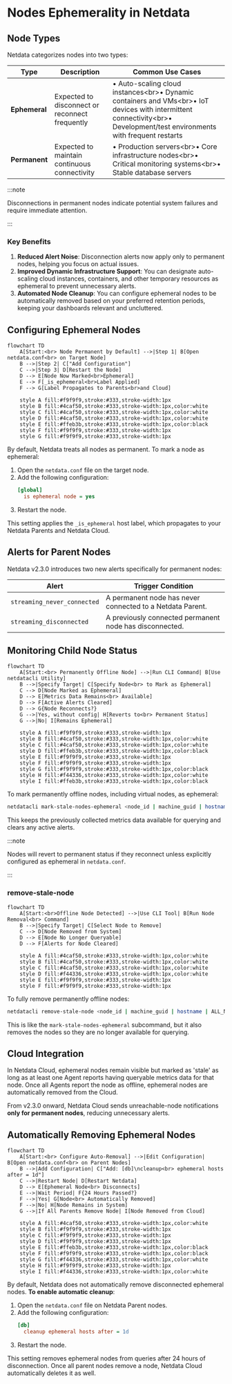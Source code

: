 # Nodes Ephemerality in Netdata

## Node Types

Netdata categorizes nodes into two types:

| Type          | Description                                    | Common Use Cases                                                                                                                                                            |
|---------------|------------------------------------------------|-----------------------------------------------------------------------------------------------------------------------------------------------------------------------------|
| **Ephemeral** | Expected to disconnect or reconnect frequently | • Auto-scaling cloud instances<br\>• Dynamic containers and VMs<br\>• IoT devices with intermittent connectivity<br\>• Development/test environments with frequent restarts |
| **Permanent** | Expected to maintain continuous connectivity   | • Production servers<br\>• Core infrastructure nodes<br\>• Critical monitoring systems<br\>• Stable database servers                                                        |

:::note

Disconnections in permanent nodes indicate potential system failures and require immediate attention.

:::

### Key Benefits

1. **Reduced Alert Noise**: Disconnection alerts now apply only to permanent nodes, helping you focus on actual issues.
2. **Improved Dynamic Infrastructure Support**: You can designate auto-scaling cloud instances, containers, and other temporary resources as ephemeral to prevent unnecessary alerts.
3. **Automated Node Cleanup**: You can configure ephemeral nodes to be automatically removed based on your preferred retention periods, keeping your dashboards relevant and uncluttered.

## Configuring Ephemeral Nodes

```mermaid
flowchart TD
    A[Start:<br> Node Permanent by Default] -->|Step 1| B[Open netdata.conf<br> on Target Node]
    B -->|Step 2| C["Add Configuration"]
    C -->|Step 3| D[Restart the Node]
    D --> E[Node Now Marked<br>Ephemeral]
    E --> F[_is_ephemeral<br>Label Applied]
    F --> G[Label Propagates to Parents<br>and Cloud]
    
    style A fill:#f9f9f9,stroke:#333,stroke-width:1px
    style B fill:#4caf50,stroke:#333,stroke-width:1px,color:white
    style C fill:#4caf50,stroke:#333,stroke-width:1px,color:white
    style D fill:#4caf50,stroke:#333,stroke-width:1px,color:white
    style E fill:#ffeb3b,stroke:#333,stroke-width:1px,color:black
    style F fill:#f9f9f9,stroke:#333,stroke-width:1px
    style G fill:#f9f9f9,stroke:#333,stroke-width:1px
```

By default, Netdata treats all nodes as permanent. To mark a node as ephemeral:

1. Open the `netdata.conf` file on the target node.
2. Add the following configuration:
   ```ini
   [global]
     is ephemeral node = yes
   ```
3. Restart the node.

This setting applies the `_is_ephemeral` host label, which propagates to your Netdata Parents and Netdata Cloud.

## Alerts for Parent Nodes

Netdata v2.3.0 introduces two new alerts specifically for permanent nodes:

| Alert                       | Trigger Condition                                         |
|-----------------------------|-----------------------------------------------------------|
| `streaming_never_connected` | A permanent node has never connected to a Netdata Parent. |
| `streaming_disconnected`    | A previously connected permanent node has disconnected.   |

## Monitoring Child Node Status

```mermaid
flowchart TD
    A[Start:<br> Permanently Offline Node] -->|Run CLI Command| B[Use netdatacli Utility]
    B -->|Specify Target| C[Specify Node<br> to Mark as Ephemeral]
    C --> D[Node Marked as Ephemeral]
    D --> E[Metrics Data Remains<br> Available]
    D --> F[Active Alerts Cleared]
    D --> G{Node Reconnects?}
    G -->|Yes, without config| H[Reverts to<br> Permanent Status]
    G -->|No| I[Remains Ephemeral]
    
    style A fill:#f9f9f9,stroke:#333,stroke-width:1px
    style B fill:#4caf50,stroke:#333,stroke-width:1px,color:white
    style C fill:#4caf50,stroke:#333,stroke-width:1px,color:white
    style D fill:#ffeb3b,stroke:#333,stroke-width:1px,color:black
    style E fill:#f9f9f9,stroke:#333,stroke-width:1px
    style F fill:#f9f9f9,stroke:#333,stroke-width:1px
    style G fill:#f9f9f9,stroke:#333,stroke-width:1px,color:black
    style H fill:#f44336,stroke:#333,stroke-width:1px,color:white
    style I fill:#ffeb3b,stroke:#333,stroke-width:1px,color:black
```

To mark permanently offline nodes, including virtual nodes, as ephemeral:

```bash
netdatacli mark-stale-nodes-ephemeral <node_id | machine_guid | hostname | ALL_NODES>
```

This keeps the previously collected metrics data available for querying and clears any active alerts.

:::note

Nodes will revert to permanent status if they reconnect unless explicitly configured as ephemeral in `netdata.conf`.

:::

### remove-stale-node

```mermaid
flowchart TD
    A[Start:<br>Offline Node Detected] -->|Use CLI Tool| B[Run Node Removal<br> Command]
    B -->|Specify Target| C[Select Node to Remove]
    C --> D[Node Removed from System]
    D --> E[Node No Longer Queryable]
    D --> F[Alerts for Node Cleared]
    
    style A fill:#4caf50,stroke:#333,stroke-width:1px,color:white
    style B fill:#4caf50,stroke:#333,stroke-width:1px,color:white
    style C fill:#4caf50,stroke:#333,stroke-width:1px,color:white
    style D fill:#f44336,stroke:#333,stroke-width:1px,color:white
    style E fill:#f9f9f9,stroke:#333,stroke-width:1px
    style F fill:#f9f9f9,stroke:#333,stroke-width:1px
```

To fully remove permanently offline nodes:

```bash
netdatacli remove-stale-node <node_id | machine_guid | hostname | ALL_NODES>
```

This is like the `mark-stale-nodes-ephemeral` subcommand, but it also removes the nodes so they are no longer available for querying.

## Cloud Integration

In Netdata Cloud, ephemeral nodes remain visible but marked as 'stale' as long as at least one Agent reports having queryable metrics data for that node. Once all Agents report the node as offline, ephemeral nodes are automatically removed from the Cloud.

From v2.3.0 onward, Netdata Cloud sends unreachable-node notifications **only for permanent nodes**, reducing unnecessary alerts.

## Automatically Removing Ephemeral Nodes

```mermaid
flowchart TD
    A[Start:<br> Configure Auto-Removal] -->|Edit Configuration| B[Open netdata.conf<br> on Parent Nodes]
    B -->|Add Configuration| C["Add: [db]\ncleanup<br> ephemeral hosts after = 1d"]
    C -->|Restart Node| D[Restart Netdata]
    D --> E[Ephemeral Node<br> Disconnects]
    E -->|Wait Period| F{24 Hours Passed?}
    F -->|Yes| G[Node<br> Automatically Removed]
    F -->|No| H[Node Remains in System]
    G -->|If All Parents Remove Node| I[Node Removed from Cloud]
    
    style A fill:#4caf50,stroke:#333,stroke-width:1px,color:white
    style B fill:#f9f9f9,stroke:#333,stroke-width:1px
    style C fill:#f9f9f9,stroke:#333,stroke-width:1px
    style D fill:#f9f9f9,stroke:#333,stroke-width:1px
    style E fill:#ffeb3b,stroke:#333,stroke-width:1px,color:black
    style F fill:#f9f9f9,stroke:#333,stroke-width:1px,color:black
    style G fill:#f44336,stroke:#333,stroke-width:1px,color:white
    style H fill:#f9f9f9,stroke:#333,stroke-width:1px
    style I fill:#f44336,stroke:#333,stroke-width:1px,color:white
```

By default, Netdata does not automatically remove disconnected ephemeral nodes. **To enable automatic cleanup**:

1. Open the `netdata.conf` file on Netdata Parent nodes.
2. Add the following configuration:
   ```ini
   [db]
     cleanup ephemeral hosts after = 1d
   ```
3. Restart the node.

This setting removes ephemeral nodes from queries after 24 hours of disconnection. Once all parent nodes remove a node, Netdata Cloud automatically deletes it as well.



